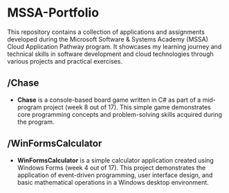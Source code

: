 # MSSA-Portfolio

This repository contains a collection of applications and assignments developed during the Microsoft Software & Systems Academy (MSSA) Cloud Application Pathway program. It showcases my learning journey and technical skills in software development and cloud technologies through various projects and practical exercises.

## /Chase

* **Chase** is a console-based board game written in C# as part of a mid-program project (week 8 out of 17). This simple game demonstrates core programming concepts and problem-solving skills acquired during the program.

## /WinFormsCalculator

*  **WinFormsCalculator** is a simple calculator application created using Windows Forms (week 4 out of 17). This project demonstrates the application of event-driven programming, user interface design, and basic mathematical operations in a Windows desktop environment.
